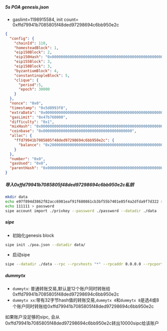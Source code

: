 ##### 5s POA genesis.json

- gaslimt=1198915584, init count= 0xffd79941b7085805f48ded97298694c6bb950e2c
```json
{
  "config": {
    "chainId": 110,
    "homesteadBlock": 1,
    "eip150Block": 2,
    "eip150Hash": "0x0000000000000000000000000000000000000000000000000000000000000000",
    "eip155Block": 3,
    "eip158Block": 3,
    "byzantiumBlock": 4,
    "constantinopleBlock": 5,
    "clique": {
      "period":5, 
      "epoch": 30000
    }
  },
  "nonce": "0x0",
  "timestamp": "0x5d8993f8",
  "extraData": "0x0000000000000000000000000000000000000000000000000000000000000000ffd79941b7085805f48ded97298694c6bb950e2c0000000000000000000000000000000000000000000000000000000000000000000000000000000000000000000000000000000000000000000000000000000000",
  "gasLimit": "0x47b760000",
  "difficulty": "0x1",
  "mixHash": "0x0000000000000000000000000000000000000000000000000000000000000000",
  "coinbase": "0x0000000000000000000000000000000000000000",
  "alloc": {
    "ffd79941b7085805f48ded97298694c6bb950e2c": {
      "balance": "0x200000000000000000000000000000000000000000000000000000000000000"
    }
  },
  "number": "0x0",
  "gasUsed": "0x0",
  "parentHash": "0x0000000000000000000000000000000000000000000000000000000000000000"
}

```

##### 导入0xffd79941b7085805f48ded97298694c6bb950e2c私钥

```bash
mkdir data
echo e97f894d3862f82acc6981eaf91f680861cb3bf55b7401e85f4a2dfda9f7d322 > privkey
echo 111111 > password
sipe account import ./privkey --password ./password --datadir ./data

```
##### sipe

- 初始化genesis block
```bash
sipe init ./poa.json --datadir data/
```

- 启动sipe
```bash
sipe --datadir ./data --rpc --rpcvhosts "*" --rpcaddr 0.0.0.0 --rpcport 8545 --rpccorsdomain "*" --rpcapi "db,eth,net,web3,personal,debug" --ws --wsaddr 0.0.0.0 --wsport 8546 --wsapi "db,eth,net,web3,personal,debug" --unlock 0xffd79941b7085805f48ded97298694c6bb950e2c --password <(echo 111111) --mine --txpool.globalslots=40960
```

##### dummytx

- `dummytx`: 普通转账交易,默认是12个账户同时转账给0xffd79941b7085805f48ded97298694c6bb950e2c
- `dummytx xx`:带有32字节hash值的转账交易,`dummytx 4`和`dummytx 8`是选4或8个账户同时转账给0xffd79941b7085805f48ded97298694c6bb950e2c

如果账户没足够的sipc, 会从0xffd79941b7085805f48ded97298694c6bb950e2c转出10000sipc给该账户